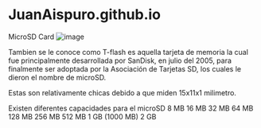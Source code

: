# JuanAispuro.github.io


MicroSD Card
![image](https://user-images.githubusercontent.com/99299950/191139459-d1859e03-a956-4c62-b657-648c61aeb58a.png)

Tambien se le conoce como T-flash es aquella tarjeta de memoria la cual fue principalmente desarrollada por SanDisk, en julio del 2005, para finalmente ser adoptada por la Asociación de Tarjetas SD, los cuales le dieron el nombre de microSD.

Estas son relativamente chicas debido a que miden 15x11x1 milimetro.

Existen diferentes capacidades para el microSD 
8 MB
16 MB
32 MB
64 MB
128 MB
256 MB
512 MB
1 GB (1000 MB)
2 GB
